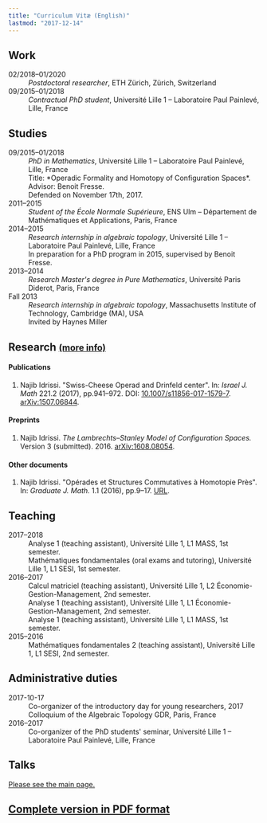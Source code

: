 ```yaml
---
title: "Curriculum Vitæ (English)"
lastmod: "2017-12-14"
---
```


## Work

<div class="row">
<dt class="col-md-2">02/2018–01/2020</dt>
<dd class="col-md-10"><em>Postdoctoral researcher</em>, ETH Zürich, Zürich, Switzerland</dd>

<dt class="col-md-2">09/2015–01/2018</dt>
<dd class="col-md-10"><em>Contractual PhD student</em>, Université Lille 1 – Laboratoire Paul Painlevé, Lille, France</dd>
</div>

## Studies

<div class="row">
<dt class="col-md-2">09/2015–01/2018</dt>
<dd class="col-md-10"><em>PhD in Mathematics</em>, Université Lille 1 – Laboratoire Paul Painlevé, Lille, France<br>
Title: *Operadic Formality and Homotopy of Configuration Spaces*. Advisor: Benoit Fresse.<br>
Defended on November 17th, 2017.</dd>

<dt class="col-md-2">2011–2015</dt>
<dd class="col-md-10"><em>Student of the École Normale Supérieure</em>, ENS Ulm – Département de Mathématiques et Applications, Paris, France</dd>

<dt class="col-md-2">2014–2015</dt>
<dd class="col-md-10"><em>Research internship in algebraic topology</em>, Université Lille 1 – Laboratoire Paul Painlevé, Lille, France<br>
In preparation for a PhD program in 2015, supervised by Benoit Fresse.</dd>

<dt class="col-md-2">2013–2014</dt>
<dd class="col-md-10"><em>Research Master's degree in Pure Mathematics</em>, Université Paris Diderot, Paris, France</dd>

<dt class="col-md-2">Fall 2013</dt>
<dd class="col-md-10"><em>Research internship in algebraic topology</em>, Massachusetts Institute of Technology, Cambridge (MA), USA<br>
Invited by Haynes Miller</dd>
</div>

## Research <small>[(more info)](/research/)</small>

#### Publications

1. Najib Idrissi. "Swiss-Cheese Operad and Drinfeld center". In: *Israel J. Math* 221.2 (2017), pp.941–972. DOI: [10.1007/s11856-017-1579-7](https://doi.org/10.1007/s11856-017-1579-7). [arXiv:1507.06844](http://arxiv.org/abs/1507.06844).

#### Preprints

1. Najib Idrissi. *The Lambrechts–Stanley Model of Configuration Spaces.* Version 3 (submitted). 2016. [arXiv:1608.08054](http://arxiv.org/abs/1608.08054).

#### Other documents

1. Najib Idrissi. "Opérades et Structures Commutatives à Homotopie Près". In: *Graduate J. Math.* 1.1 (2016), pp.9–17. [URL](http://www.gradmath.org/article/operades-et-structures-commutatives-a-homotopie-pres/).

## Teaching

<div class="row">
<dt class="col-md-2">2017–2018</dt>
<dd class="col-md-10">Analyse 1 (teaching assistant), Université Lille 1, L1 MASS, 1st semester.</dd>

<dt class="col-md-2"></dt>
<dd class="col-md-10">Mathématiques fondamentales (oral exams and tutoring), Université Lille 1, L1 SESI, 1st semester.</dd>

<dt class="col-md-2">2016–2017</dt>
<dd class="col-md-10">Calcul matriciel (teaching assistant), Université Lille 1, L2 Économie-Gestion-Management, 2nd semester.</dd>
<dt class="col-md-2"></dt>
<dd class="col-md-10">Analyse 1 (teaching assistant), Université Lille 1, L1 Économie-Gestion-Management, 2nd semester.</dd>
<dt class="col-md-2"></dt>
<dd class="col-md-10">Analyse 1 (teaching assistant), Université Lille 1, L1 MASS, 1st semester.</dd>

<dt class="col-md-2">2015–2016</dt>
<dd class="col-md-10">Mathématiques fondamentales 2 (teaching assistant), Université Lille 1, L1 SESI, 2nd semester.</dd>
</div>

## Administrative duties

<div class="row">
<dt class="col-md-2">2017-10-17</dt>
<dd class="col-md-10">Co-organizer of the introductory day for young researchers, 2017 Colloquium of the Algebraic Topology GDR, Paris, France</dd>

<dt class="col-md-2">2016–2017</dt>
<dd class="col-md-10">Co-organizer of the PhD students' seminar, Université Lille 1 – Laboratoire Paul Painlevé, Lille, France</dd>
</div>

## Talks

[<i class="fa fa-arrow-right" aria-hidden="true"></i> Please see the main page.](/talk/)

## [Complete version in PDF format](/pdf/cv_idrissi_en.pdf)
